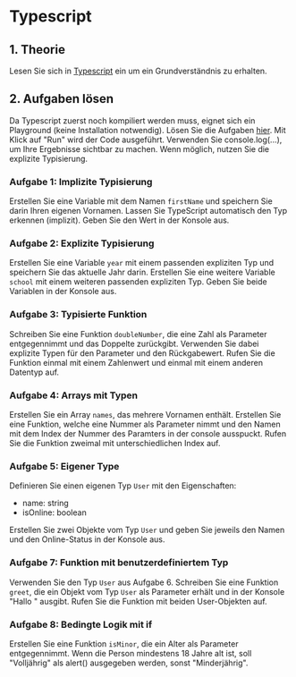 # Typescript

## 1. Theorie
Lesen Sie sich in [Typescript](TS_Input.md) ein um ein Grundverständnis zu erhalten.

## 2. Aufgaben lösen
Da Typescript zuerst noch kompiliert werden muss, eignet sich ein Playground (keine Installation notwendig).
Lösen Sie die Aufgaben [hier](https://www.typescriptlang.org/play/).
Mit Klick auf "Run" wird der Code ausgeführt. Verwenden Sie console.log(...), um Ihre Ergebnisse sichtbar zu machen.
Wenn möglich, nutzen Sie die explizite Typisierung.

### Aufgabe 1: Implizite Typisierung
Erstellen Sie eine Variable mit dem Namen `firstName` und speichern Sie darin Ihren eigenen Vornamen.
Lassen Sie TypeScript automatisch den Typ erkennen (implizit).
Geben Sie den Wert in der Konsole aus.

### Aufgabe 2: Explizite Typisierung
Erstellen Sie eine Variable `year` mit einem passenden expliziten Typ und speichern Sie das aktuelle Jahr darin.
Erstellen Sie eine weitere Variable `school` mit einem weiteren passenden expliziten Typ.
Geben Sie beide Variablen in der Konsole aus.

### Aufgabe 3: Typisierte Funktion
Schreiben Sie eine Funktion `doubleNumber`, die eine Zahl als Parameter entgegennimmt
und das Doppelte zurückgibt. Verwenden Sie dabei explizite Typen für den Parameter und den Rückgabewert.
Rufen Sie die Funktion einmal mit einem Zahlenwert und einmal mit einem anderen Datentyp auf. 

### Aufgabe 4: Arrays mit Typen
Erstellen Sie ein Array `names`, das mehrere Vornamen enthält.
Erstellen Sie eine Funktion, welche eine Nummer als Parameter nimmt und den Namen mit dem Index
der Nummer des Paramters in der console ausspuckt.
Rufen Sie die Funktion zweimal mit unterschiedlichen Index auf.

### Aufgabe 5: Eigener Type
Definieren Sie einen eigenen Typ `User` mit den Eigenschaften:
- name: string
- isOnline: boolean

Erstellen Sie zwei Objekte vom Typ `User` und geben Sie jeweils den Namen
und den Online-Status in der Konsole aus.


### Aufgabe 7: Funktion mit benutzerdefiniertem Typ
Verwenden Sie den Typ `User` aus Aufgabe 6.
Schreiben Sie eine Funktion `greet`, die ein Objekt vom Typ `User` als Parameter erhält
und in der Konsole "Hallo <Name>" ausgibt.
Rufen Sie die Funktion mit beiden User-Objekten auf.


### Aufgabe 8: Bedingte Logik mit if
Erstellen Sie eine Funktion `isMinor`, die ein Alter als Parameter entgegennimmt.
Wenn die Person mindestens 18 Jahre alt ist, soll "Volljährig" als alert() ausgegeben werden,
sonst "Minderjährig".